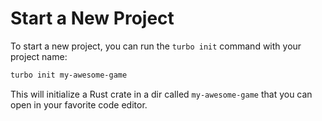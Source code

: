 # Start a New Project

To start a new project, you can run the `turbo init` command with your project name:

```bash
turbo init my-awesome-game
```

This will initialize a Rust crate in a dir called `my-awesome-game` that you can open in your favorite code editor.